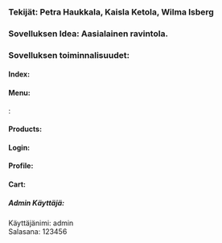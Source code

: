 <h3>Tekijät: Petra Haukkala, Kaisla Ketola, Wilma Isberg</h3>

<h3>Sovelluksen Idea: Aasialainen ravintola.</h3> 

<h3>Sovelluksen toiminnalisuudet: </h3>
  
  <h4>Index:</h4>

  <h4>Menu:</h4>:

  <h4>Products:</h4>

  <h4>Login:</h4>

  <h4>Profile:</h4>

  <h4>Cart:</h4>


<h5>Admin Käyttäjä: <br> </h5>
  <p>Käyttäjänimi: admin <br>
  Salasana: 123456 </p>
